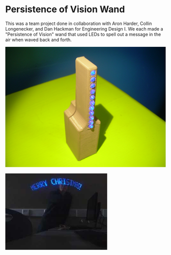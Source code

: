 # Persistence of Vision Wand

This was a team project done in collaboration with Aron Harder, Collin Longenecker, and Dan Hackman for Engineering Design I.
We each made a "Persistence of Vision" wand that used LEDs to spell out a message in the air when waved back and forth.

![alt text](https://raw.githubusercontent.com/BenRStutzman/pov-wand/master/POVWand.jpg)
<br><br>
![alt text](https://raw.githubusercontent.com/BenRStutzman/pov-wand/master/MerryChristmas.jpg)
